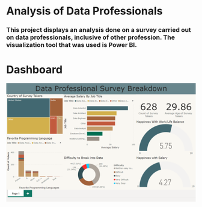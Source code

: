 # Analysis of Data Professionals

### This project displays an analysis done on a survey carried out on data professionals, inclusive of other profession. The visualization tool that was used is Power BI.

#  Dashboard

![Dashboard](Images/Data%20Professional%20Survey%20.png)
